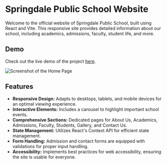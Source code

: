 # Springdale Public School Website

Welcome to the official website of Springdale Public School, built using React and Vite. This responsive site provides detailed information about our school, including academics, admissions, faculty, student life, and more.


## Demo

Check out the live demo of the project [here](https://school-website-theta-three.vercel.app/).

![Screenshot of the Home Page](https://github.com/HusainMahtab/school-website/blob/main/assets/homepage_screenshot.png)

## Features

- **Responsive Design:** Adapts to desktops, tablets, and mobile devices for an optimal viewing experience.
- **Interactive Elements:** Includes a carousel to highlight important school events.
- **Comprehensive Sections:** Dedicated pages for About Us, Academics, Admissions, Faculty, Students, Gallery, and Contact Us.
- **State Management:** Utilizes React's Context API for efficient state management.
- **Form Handling:** Admission and contact forms are equipped with validations for proper input handling.
- **Accessibility:** Implements best practices for web accessibility, ensuring the site is usable for everyone.






